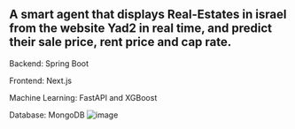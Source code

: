 ## A smart agent that displays Real-Estates in israel from the website Yad2 in real time, and predict their sale price, rent price and cap rate.

Backend: Spring Boot

Frontend: Next.js

Machine Learning: FastAPI and XGBoost

Database: MongoDB
![image](https://github.com/noams24/Smart-Real-Estate-Agent/assets/80849999/1dbd6c1b-4649-4d49-8811-c1ee133ca79d)
